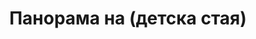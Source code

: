 ---
layout: /panorama.ect
project: '/web/projects/private/obichay-zhivota'
image: 'http://hub.acherno.com/svn/obichay-zhivota/Site/Panorami/Katya_Harmanli_Et2_Spalnq_Momche_Panorama_01.jpg'
title: 'Панорама на (детска стая)'
sitemap: false
---